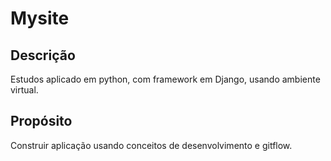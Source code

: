 # Mysite

## Descrição
Estudos aplicado em python, com framework em Django, usando ambiente virtual.

## Propósito
Construir aplicação usando conceitos de desenvolvimento e gitflow.
